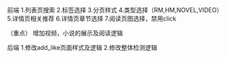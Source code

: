 ﻿前端
1.列表页搜索
2.标签选择
3.分页样式
4.类型选择（RM,HM,NOVEL,VIDEO）
5.详情页相关推荐
6.详情页章节选择
7.阅读页图选择，禁用click

（重点）
增加视频，小说的展示及阅读逻辑

后端
1.修改add_like页面样式及逻辑
2.修改整体检测逻辑




